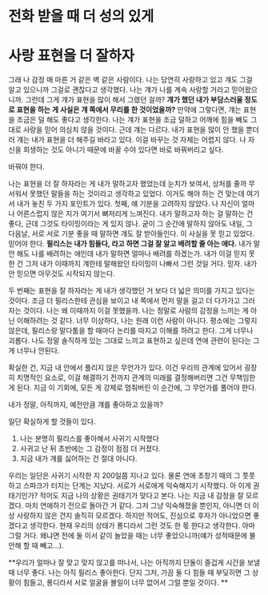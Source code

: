 # 전화 받을 때 더 성의 있게

# 사랑 표현을 더 잘하자
그래 나 감정 매 마른 거 같은 벽 같은 사람이다. 나는 당연히 사랑하고 있고 걔도 그걸 알고 있으니까 그걸로 괜찮다고 생각했다. 나는 걔가 나를 계속 사랑할 거라고 믿어왔으니까. 그런데 그게 걔가 표현을 많이 해서 그랬던 걸까? **걔가 했던 내가 부담스러울 정도로 표현을 하는 게 사실은 걔 쪽에서 무리를 한 것이었을까?** 만약에 그렇다면, 걔는 표현을 조금은 덜 해도 좋다고 생각한다. 나는 걔가 표현을 조금 덜하고 어깨에 힘을 빼도 그대로 사랑을 믿어 의심치 않을 것이다. 근데 걔는 다르다. 내가 표현을 많이 안 했을 뿐더러 걔는 내가 표현을 더 해주길 바라고 있다. 이걸 바꾸는 것 자체는 어렵지 않다. 나 자신을 희생하는 것도 아니기 때문에 바꿀 수야 있다면 바로 바꿔버리고 싶다. 

바꿔야 한다. 

나는 표현을 더 잘 하자라는 게 내가 말하고자 했었는데 눈치가 보여서, 상처를 줄까 무서워서 못했던 말들을 하는 것이라고 생각하고 있었다. 이거도 해야 하는 건 맞는데 여기서 내가 놓친 두 가지 포인트가 있다. 첫째, 얘 기분을 고려하지 않았다. 나 자신이 얼마나 어른스럽지 않은 지가 여기서 뼈저리게 느껴진다. 내가 말하고자 하는 걸 말하는 건 좋다, 근데 그것도 타이밍이라는 게 있지 않나. 굳이 그 순간에 말하지 않아도 내일, 그 다음날, 서로 서로 기분 좋을 때 말하면 걔도 잘 받아들인다. 이 사실을 못 믿고 있었다. 믿어야 한다. **필리스는 내가 힘들다, 라고 하면 그걸 잘 알고 배려할 줄 아는 애다.** 내가 말 안 해도 나를 배려하는 애인데 내가 말하면 얼마나 배려를 하겠는가. 내가 이걸 믿지 못한 건 그저 내가 이때까지 걔한테 말해왔던 타이밍이 나빠서 그런 것일 거다. 믿자. 내가 안 믿으면 아무것도 시작되지 않는다.

두 번째는 표현을 잘 하자라는 게 내가 생각했던 거 보다 더 넓은 의미를 가지고 있다는 것이다. 조금 더 필리스한테 관심을 보이고 내 쪽에서 먼저 말을 걸고 더 다가가고 그러자는 것이다. 나는 왜 이때까지 이걸 못했을까. 나는 정말로 사람의 감정을 느끼는 게 아닌 이해하려는 것 같다. 너무 이상하다, 나는 원래 이런 사람이 아니다. 평소에는 그렇지 않은데, 필리스랑 말다툼을 할 때마다 논리를 따지고 이해를 하려고 한다. 그게 너무나 괴롭다. 나도 정말 솔직하게 있는 그대로 느끼고 표현하고 싶은데 연애 관련이 된다는 그게 너무나 안된다. 

확실한 건, 지금 내 안에서 풀리지 않은 무언가가 있다. 이건 우리의 관계에 있어서 굉장히 치명적인 요소로, 이걸 해결하기 전까지 관계의 미래를 결정해버리면 그건 무책임한 게 된다. 지금 이 기회에, 모든 게 강제로 멈춰버린 이 순간에, 그 무언가를 풀어야 한다.


내가 정말, 아직까지, 예전만큼 걔를 좋아하고 있을까? 

일단 확실하게 할 것들이 있다.
1. 나는 분명히 필리스를 좋아해서 사귀기 시작했다
2. 사귀고 난 뒤 초반에는 그 감정이 점점 더 커졌다.
3. 지금 내가 걔를 싫어하는 건 절대 아니다.

우리는 일단은 사귀기 시작한 지 200일쯤 지나고 있다. 물론 연애 초창기 때의 그 풋풋하고 스파크가 터지는 단계는 지났다. 서로가 서로에게 익숙해지기 시작했다. 아 이게 권태기인가? 적어도 지금 나의 상황은 권태기가 맞다고 본다. 나는 지금 내 감정을 잘 모르겠다. 마치 연애하기 전으로 돌아간 거 같다. 그저 그냥 익숙해졌을 뿐인지, 아니면 더 이상 사랑하지 않은 건지 솔직히 모르겠다. 하지만 적어도, 진심으로 후자가 아니었으면 좋겠다고 생각한다. 현재 우리의 상태가 롱디라서 그런 것도 한 몫 한다고 생각한다. 아마 그럴 거다. 왜냐면 전에 둘 이서 같이 놀았을 때는 너무 좋았으니까(얘가 성적때문에 불안해 할 때 빼고...).

**우리가 얼마나 잘 맞고 맞지 않고를 떠나서, 나는 아직까지 단둘이 즐겁게 시간을 보낼 때 너무 좋다.  나는 아직 필리스 좋아한다. 단지 그저, 가끔 둘 다 힘들 때 부딪히면 그 상황이 힘들고, 롱디라서 서로 얼굴을 볼일이 너무 없어서 그럴 뿐일 것이다. **